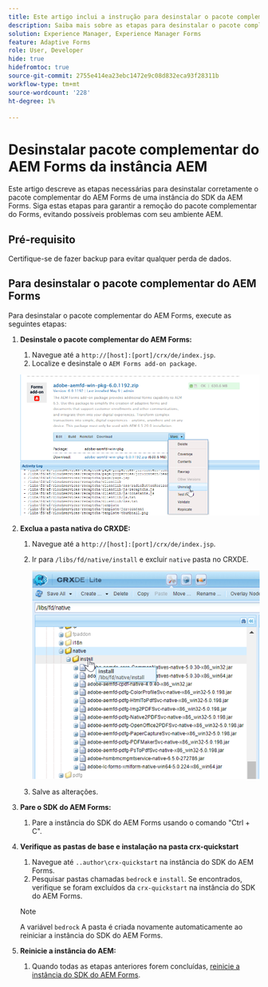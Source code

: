 ```yaml
---
title: Este artigo inclui a instrução para desinstalar o pacote complementar do Forms usando o Gerenciador de pacotes do CRX.
description: Saiba mais sobre as etapas para desinstalar o pacote complementar do Forms usando o Gerenciador de pacotes do CRX.
solution: Experience Manager, Experience Manager Forms
feature: Adaptive Forms
role: User, Developer
hide: true
hidefromtoc: true
source-git-commit: 2755e414ea23ebc1472e9c08d832eca93f28311b
workflow-type: tm+mt
source-wordcount: '228'
ht-degree: 1%

---
```



# Desinstalar pacote complementar do AEM Forms da instância AEM

Este artigo descreve as etapas necessárias para desinstalar corretamente o pacote complementar do AEM Forms de uma instância do SDK da AEM Forms. Siga estas etapas para garantir a remoção do pacote complementar do Forms, evitando possíveis problemas com seu ambiente AEM.

## Pré-requisito

Certifique-se de fazer backup para evitar qualquer perda de dados.

## Para desinstalar o pacote complementar do AEM Forms

Para desinstalar o pacote complementar do AEM Forms, execute as seguintes etapas:

1. **Desinstale o pacote complementar do AEM Forms:**
   1. Navegue até a `http://[host]:[port]/crx/de/index.jsp`.
   1. Localize e desinstale o `AEM Forms add-on package`.

   ![Desinstalar pacote](/help/forms/using/assets/uninstall-aem-forms-package.png)

1. **Exclua a pasta nativa do CRXDE:**
   1. Navegue até a `http://[host]:[port]/crx/de/index.jsp`.
   1. Ir para `/libs/fd/native/install` e excluir `native` pasta no CRXDE.

      ![Excluir nó nativo do CRX/de](/help/forms/using/assets/native-install-folder-crxde.png)
   1. Salve as alterações.

1. **Pare o SDK do AEM Forms:**
   1. Pare a instância do SDK do AEM Forms usando o comando &quot;Ctrl + C&quot;.

1. **Verifique as pastas de base e instalação na pasta crx-quickstart**
   1. Navegue até `..author\crx-quickstart` na instância do SDK do AEM Forms.
   1. Pesquisar pastas chamadas `bedrock` e `install`.
Se encontrados, verifique se foram excluídos da `crx-quickstart` na instância do SDK do AEM Forms.

   >[!NOTE]
   >
   > A variável `bedrock` A pasta é criada novamente automaticamente ao reiniciar a instância do SDK do AEM Forms.

1. **Reinicie a instância do AEM:**
   1. Quando todas as etapas anteriores forem concluídas, [reinicie a instância do SDK do AEM Forms](/help/forms/using/restart-aem-sdk.md).




